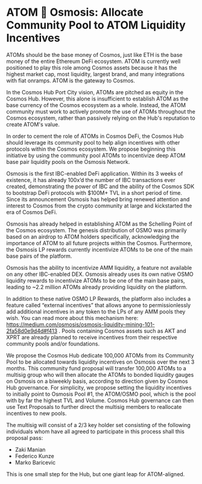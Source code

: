 <!-- markdown-link-check-disable -->

# ATOM 🤝 Osmosis: Allocate Community Pool to ATOM Liquidity Incentives

ATOMs should be the base money of Cosmos, just like ETH is the base money of the
entire Ethereum DeFi ecosystem. ATOM is currently well positioned to play this
role among Cosmos assets because it has the highest market cap, most liquidity,
largest brand, and many integrations with fiat onramps. ATOM is the gateway to
Cosmos.

In the Cosmos Hub Port City vision, ATOMs are pitched as equity in the Cosmos
Hub. However, this alone is insufficient to establish ATOM as the base currency
of the Cosmos ecosystem as a whole. Instead, the ATOM community must work to
actively promote the use of ATOMs throughout the Cosmos ecosystem, rather than
passively relying on the Hub's reputation to create ATOM's value.

In order to cement the role of ATOMs in Cosmos DeFi, the Cosmos Hub should
leverage its community pool to help align incentives with other protocols within
the Cosmos ecosystem. We propose beginning this initiative by using the
community pool ATOMs to incentivize deep ATOM base pair liquidity pools on the
Osmosis Network.

Osmosis is the first IBC-enabled DeFi application. Within its 3 weeks of
existence, it has already 100x’d the number of IBC transactions ever created,
demonstrating the power of IBC and the ability of the Cosmos SDK to bootstrap
DeFi protocols with $100M+ TVL in a short period of time. Since its announcement
Osmosis has helped bring renewed attention and interest to Cosmos from the
crypto community at large and kickstarted the era of Cosmos DeFi.

Osmosis has already helped in establishing ATOM as the Schelling Point of the
Cosmos ecosystem. The genesis distribution of OSMO was primarily based on an
airdrop to ATOM holders specifically, acknowledging the importance of ATOM to
all future projects within the Cosmos. Furthermore, the Osmosis LP rewards
currently incentivize ATOMs to be one of the main base pairs of the platform.

Osmosis has the ability to incentivize AMM liquidity, a feature not available on
any other IBC-enabled DEX. Osmosis already uses its own native OSMO liquidity
rewards to incentivize ATOMs to be one of the main base pairs, leading to ~2.2
million ATOMs already providing liquidity on the platform.

In addition to these native OSMO LP Rewards, the platform also includes a
feature called “external incentives” that allows anyone to permissionlessly add
additional incentives in any token to the LPs of any AMM pools they wish. You
can read more about this mechanism here:
https://medium.com/osmosis/osmosis-liquidity-mining-101-2fa58d0e9d4d#f413 .
Pools containing Cosmos assets such as AKT and XPRT are already planned to
receive incentives from their respective community pools and/or foundations.

We propose the Cosmos Hub dedicate 100,000 ATOMs from its Community Pool to be
allocated towards liquidity incentives on Osmosis over the next 3 months. This
community fund proposal will transfer 100,000 ATOMs to a multisig group who will
then allocate the ATOMs to bonded liquidity gauges on Osmosis on a biweekly
basis, according to direction given by Cosmos Hub governance. For simplicity, we
propose setting the liquidity incentives to initially point to Osmosis Pool #1,
the ATOM/OSMO pool, which is the pool with by far the highest TVL and Volume.
Cosmos Hub governance can then use Text Proposals to further direct the multisig
members to reallocate incentives to new pools.

The multisig will consist of a 2/3 key holder set consisting of the following
individuals whom have all agreed to participate in this process shall this
proposal pass:

- Zaki Manian
- Federico Kunze
- Marko Baricevic

This is one small step for the Hub, but one giant leap for ATOM-aligned.

<!-- markdown-link-check-enable -->
